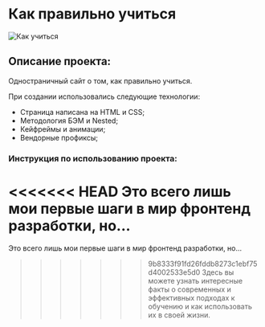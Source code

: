 # Как правильно учиться
![Как учиться](./images/header-image.png/500)
## Описание проекта:
Одностраничный сайт о том, как правильно учиться.

При создании использовались следующие технологии:
* Страница написана на HTML и CSS;
* Методология БЭМ и  Nested;
* Кейфреймы и анимации;
* Вендорные профиксы;
### Инструкция по использованию проекта:
<<<<<<< HEAD
Это всего лишь мои первые шаги в мир фронтенд разработки, но...
=======
Это всего лишь мои первые шаги в мир фронтенд разработки, но...
>>>>>>> 9b8333f91fd26fddb8273c1ebf75d4002533e5d0
Здесь вы можете узнать интересные факты о современных и эффективных подходах к обучению и как использовать их в своей жизни.
